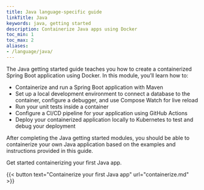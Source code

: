 ```yaml
---
title: Java language-specific guide
linkTitle: Java
keywords: java, getting started
description: Containerize Java apps using Docker
toc_min: 1
toc_max: 2
aliases:
- /language/java/
---
```


The Java getting started guide teaches you how to create a containerized Spring Boot application using Docker. In this module, you’ll learn how to:

* Containerize and run a Spring Boot application with Maven
* Set up a local development environment to connect a database to the container, configure a debugger, and use Compose Watch for live reload
* Run your unit tests inside a container
* Configure a CI/CD pipeline for your application using GitHub Actions
* Deploy your containerized application locally to Kubernetes to test and debug your deployment

After completing the Java getting started modules, you should be able to containerize your own Java application based on the examples and instructions provided in this guide.

Get started containerizing your first Java app.

{{< button text="Containerize your first Java app" url="containerize.md" >}}
